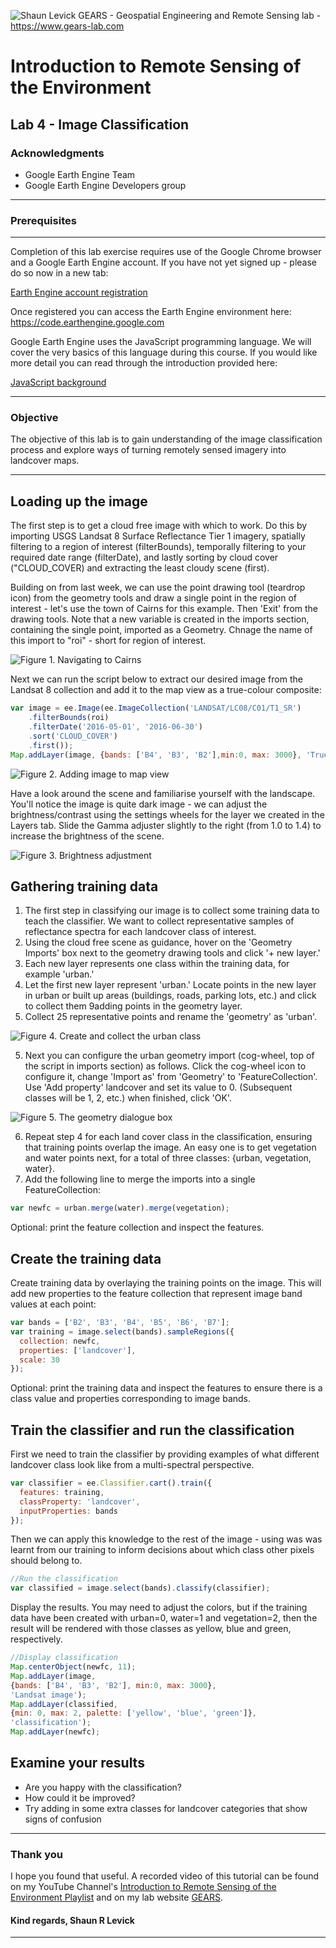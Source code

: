 ![Shaun Levick](Logo3.png)
GEARS - Geospatial Engineering and Remote Sensing lab - https://www.gears-lab.com

# Introduction to Remote Sensing of the Environment
Lab 4 - Image Classification
--------------

### Acknowledgments
- Google Earth Engine Team
- Google Earth Engine Developers group

------

### Prerequisites
-------------

Completion of this lab exercise requires use of the Google Chrome browser and a Google Earth Engine account. If you have not yet signed up - please do so now in a new tab:

[Earth Engine account registration](https://signup.earthengine.google.com/)

Once registered you can access the Earth Engine environment here:
https://code.earthengine.google.com

Google Earth Engine uses the JavaScript programming language. We will cover the very basics of this language during this course. If you would like more detail you can read through the introduction provided here:

[JavaScript background](https://developers.google.com/earth-engine/tutorial\_js\_01)

------------------------------------------------------------------------

### Objective


The objective of this lab is to gain understanding of the image classification process and explore ways of turning remotely sensed imagery into landcover maps.

----------

## Loading up the image

The first step is to get a cloud free image with which to work.  Do this by importing USGS Landsat 8 Surface Reflectance Tier 1 imagery, spatially filtering to a region of interest (filterBounds), temporally filtering to your required date range (filterDate), and lastly sorting by cloud cover ("CLOUD_COVER) and extracting the least cloudy scene (first).

Building on from last week, we can use the point drawing tool (teardrop icon) from the geometry tools and draw a single point in the region of interest - let's use the town of Cairns for this example.  Then 'Exit' from the drawing tools.  Note that a new variable is created in the imports section, containing the single point, imported as a Geometry.  Chnage the name of this import to "roi" - short for region of interest.


![Figure 1. Navigating to Cairns](l4_cairns.png)

Next we can run the script below to extract our desired image from the Landsat 8 collection and add it to the map view as a true-colour composite:

```JavaScript
var image = ee.Image(ee.ImageCollection('LANDSAT/LC08/C01/T1_SR')
    .filterBounds(roi)
    .filterDate('2016-05-01', '2016-06-30')
    .sort('CLOUD_COVER')
    .first());
Map.addLayer(image, {bands: ['B4', 'B3', 'B2'],min:0, max: 3000}, 'True colour image');
```

![Figure 2. Adding image to map view](l4_layers.png)

Have a look around the scene and familiarise yourself with the landscape. You'll notice the image is quite dark image - we can adjust the brightness/contrast using the settings wheels for the layer we created in the Layers tab. Slide the Gamma adjuster slightly to the right (from 1.0 to 1.4) to increase the brightness of the scene.

![Figure 3. Brightness adjustment](l4_gamma.png)

## Gathering training data
1. The first step in classifying our image is to collect some training data to teach the classifier.  We want to collect representative samples of reflectance spectra for each landcover class of interest.
2. Using the cloud free scene as guidance, hover on the 'Geometry Imports' box next to the geometry drawing tools and click '+ new layer.'
3. Each new layer represents one class within the training data, for example 'urban.'
4. Let the first new layer represent 'urban.'  Locate points in the new layer in urban or built up areas (buildings, roads, parking lots, etc.) and click to collect them 9adding points in the geometry layer.
5. Collect 25 representative points and rename the 'geometry' as 'urban'.

![Figure 4. Create and collect the urban class](screenshots/l4_urban.png)


5. Next you can configure the urban geometry import (cog-wheel, top of the script in imports section) as follows.  Click the cog-wheel icon to configure it, change 'Import as'  from 'Geometry' to 'FeatureCollection'.  Use 'Add property' landcover and set its value to 0.  (Subsequent classes will be 1, 2, etc.)  when finished, click 'OK'.

![Figure 5. The geometry dialogue box](screenshots\l4_cog.png)




6. Repeat step 4 for each land cover class in the classification, ensuring that training points overlap the image.   An easy one is to get vegetation and water points next, for a total of three classes: {urban, vegetation, water}.
7. Add the following line to merge the imports into a single FeatureCollection:

```javascript
var newfc = urban.merge(water).merge(vegetation);
```

Optional: print the feature collection and inspect the features.


## Create the training data

Create training data by overlaying the training points on the image.  This will add new properties to the feature collection that represent image band values at each point:
```javascript
var bands = ['B2', 'B3', 'B4', 'B5', 'B6', 'B7'];
var training = image.select(bands).sampleRegions({
  collection: newfc,
  properties: ['landcover'],
  scale: 30
});
```

Optional: print the training data and inspect the features to ensure there is a class value and properties corresponding to image bands.

## Train the classifier and run the classification

First we need to train the classifier by providing examples of what different landcover class look like from a multi-spectral perspective.

```javascript
var classifier = ee.Classifier.cart().train({
  features: training,
  classProperty: 'landcover',
  inputProperties: bands
});
```

Then we can apply this knowledge to the rest of the image - using was was learnt from our training to inform decisions about which class other pixels should belong to.

```javascript
//Run the classification
var classified = image.select(bands).classify(classifier);
```

Display the results.  You may need to adjust  the colors, but if the training data have been created with urban=0, water=1 and vegetation=2, then the result will be rendered with those classes as yellow, blue and green, respectively.

```javascript
//Display classification
Map.centerObject(newfc, 11);
Map.addLayer(image,
{bands: ['B4', 'B3', 'B2'], min:0, max: 3000},
'Landsat image');
Map.addLayer(classified,
{min: 0, max: 2, palette: ['yellow', 'blue', 'green']},
'classification');
Map.addLayer(newfc);
```

## Examine your results

- Are you happy with the classification?
- How could it be improved?
- Try adding in some extra classes for landcover categories that show signs of confusion

-------
### Thank you

I hope you found that useful. A recorded video of this tutorial can be found on my YouTube Channel's [Introduction to Remote Sensing of the Environment Playlist](https://www.youtube.com/playlist?list=PLf6lu3bePWHDi3-lrSqiyInMGQXM34TSV) and on my lab website [GEARS](https://www.gears-lab.com).

#### Kind regards, Shaun R Levick
------
